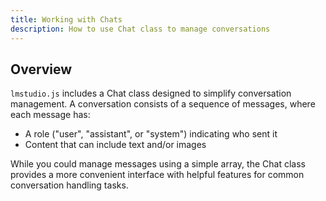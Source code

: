 ```yaml
---
title: Working with Chats
description: How to use Chat class to manage conversations
---
```


## Overview

`lmstudio.js` includes a Chat class designed to simplify conversation management. A conversation consists of a sequence of messages, where each message has:

- A role ("user", "assistant", or "system") indicating who sent it
- Content that can include text and/or images

While you could manage messages using a simple array, the Chat class provides a more convenient interface with helpful features for common conversation handling tasks.
